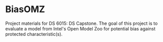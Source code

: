 # BiasOMZ
Project materials for DS 6015: DS Capstone. The goal of this project is to evaluate a model from Intel's Open Model Zoo for potential bias against protected characteristic(s). 
